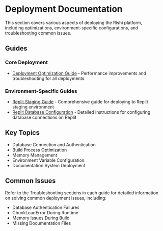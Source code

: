 # Deployment Documentation

This section covers various aspects of deploying the Rishi platform, including optimizations, environment-specific configurations, and troubleshooting common issues.

## Guides

### Core Deployment

- [Deployment Optimization Guide](./deployment-optimization-guide.md) - Performance improvements and troubleshooting for all deployments

### Environment-Specific Guides

- [Replit Staging Guide](./replit-staging-guide.md) - Comprehensive guide for deploying to Replit staging environment
- [Replit Database Configuration](./replit-database-configuration.md) - Detailed instructions for configuring database connections on Replit

## Key Topics

- Database Connection and Authentication
- Build Process Optimization
- Memory Management
- Environment Variable Configuration
- Documentation System Deployment

## Common Issues

Refer to the Troubleshooting sections in each guide for detailed information on solving common deployment issues, including:

- Database Authentication Failures
- ChunkLoadError During Runtime
- Memory Issues During Build
- Missing Documentation Files